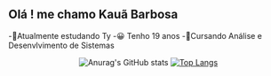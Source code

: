 
## Olá ! me chamo Kauã Barbosa
-📒Atualmente estudando Ty
-😀 Tenho 19 anos 
-📒Cursando Análise e Desenvlvimento de Sistemas 
<div>
 <center>


![Anurag's GitHub stats](https://github-readme-stats.vercel.app/api?username=Barnosa&show_icons=true&theme=radical)
[![Top Langs](https://github-readme-stats.vercel.app/api/top-langs/?username=anuraghazra&layout=donut)](https://github.com/Barnosa/github-readme-stats)
<div>
<center>

